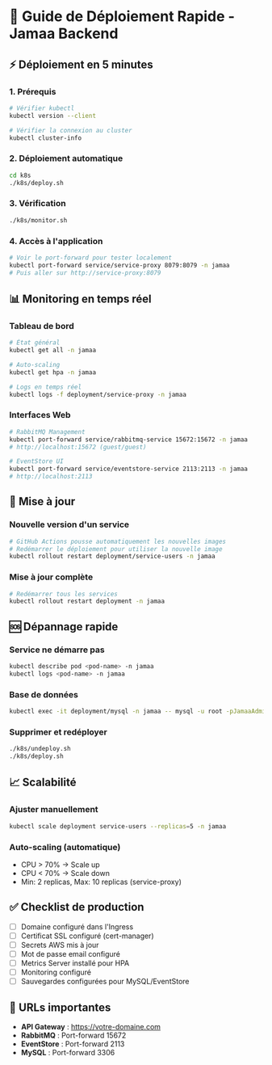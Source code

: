 # 🚀 Guide de Déploiement Rapide - Jamaa Backend

## ⚡ Déploiement en 5 minutes

### 1. Prérequis
```bash
# Vérifier kubectl
kubectl version --client

# Vérifier la connexion au cluster
kubectl cluster-info
```

### 2. Déploiement automatique
```bash
cd k8s
./k8s/deploy.sh
```

### 3. Vérification
```bash
./k8s/monitor.sh
```

### 4. Accès à l'application
```bash
# Voir le port-forward pour tester localement
kubectl port-forward service/service-proxy 8079:8079 -n jamaa
# Puis aller sur http://service-proxy:8079
```

## 📊 Monitoring en temps réel

### Tableau de bord
```bash
# État général
kubectl get all -n jamaa

# Auto-scaling
kubectl get hpa -n jamaa

# Logs en temps réel
kubectl logs -f deployment/service-proxy -n jamaa
```

### Interfaces Web
```bash
# RabbitMQ Management
kubectl port-forward service/rabbitmq-service 15672:15672 -n jamaa
# http://localhost:15672 (guest/guest)

# EventStore UI
kubectl port-forward service/eventstore-service 2113:2113 -n jamaa
# http://localhost:2113
```

## 🔄 Mise à jour

### Nouvelle version d'un service
```bash
# GitHub Actions pousse automatiquement les nouvelles images
# Redémarrer le déploiement pour utiliser la nouvelle image
kubectl rollout restart deployment/service-users -n jamaa
```

### Mise à jour complète
```bash
# Redémarrer tous les services
kubectl rollout restart deployment -n jamaa
```

## 🆘 Dépannage rapide

### Service ne démarre pas
```bash
kubectl describe pod <pod-name> -n jamaa
kubectl logs <pod-name> -n jamaa
```

### Base de données
```bash
kubectl exec -it deployment/mysql -n jamaa -- mysql -u root -pJamaaAdmin-123
```

### Supprimer et redéployer
```bash
./k8s/undeploy.sh
./k8s/deploy.sh
```

## 📈 Scalabilité

### Ajuster manuellement
```bash
kubectl scale deployment service-users --replicas=5 -n jamaa
```

### Auto-scaling (automatique)
- CPU > 70% → Scale up
- CPU < 70% → Scale down
- Min: 2 replicas, Max: 10 replicas (service-proxy)

## ✅ Checklist de production

- [ ] Domaine configuré dans l'Ingress
- [ ] Certificat SSL configuré (cert-manager)
- [ ] Secrets AWS mis à jour
- [ ] Mot de passe email configuré
- [ ] Metrics Server installé pour HPA
- [ ] Monitoring configuré
- [ ] Sauvegardes configurées pour MySQL/EventStore

## 🎯 URLs importantes

- **API Gateway** : https://votre-domaine.com
- **RabbitMQ** : Port-forward 15672
- **EventStore** : Port-forward 2113
- **MySQL** : Port-forward 3306

